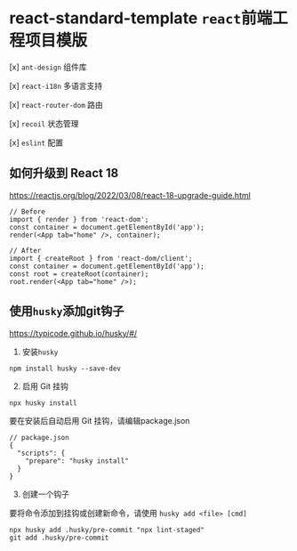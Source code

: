 # react-standard-template `react`前端工程项目模版


[x] `ant-design` 组件库

[x] `react-i18n` 多语言支持

[x] `react-router-dom` 路由

[x] `recoil` 状态管理

[x] `eslint` 配置




## 如何升级到 React 18
https://reactjs.org/blog/2022/03/08/react-18-upgrade-guide.html

```
// Before
import { render } from 'react-dom';
const container = document.getElementById('app');
render(<App tab="home" />, container);

// After
import { createRoot } from 'react-dom/client';
const container = document.getElementById('app');
const root = createRoot(container);
root.render(<App tab="home" />);
```

## 使用`husky`添加git钩子

https://typicode.github.io/husky/#/

1. 安装`husky`
```
npm install husky --save-dev
```

2. 启用 Git 挂钩

```
npx husky install
```
要在安装后自动启用 Git 挂钩，请编辑package.json
```
// package.json
{
  "scripts": {
    "prepare": "husky install"
  }
}
```

3. 创建一个钩子

要将命令添加到挂钩或创建新命令，请使用 `husky add <file> [cmd]`
```
npx husky add .husky/pre-commit "npx lint-staged"
git add .husky/pre-commit
``` 